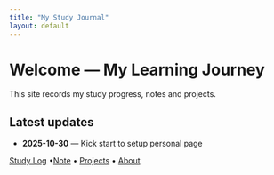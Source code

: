 ```yaml
---
title: "My Study Journal"
layout: default
---
```


# Welcome — My Learning Journey

This site records my study progress, notes and projects.

## Latest updates
- **2025-10-30** — Kick start to setup personal page

[Study Log](/_posts/) •[Note](/note/) • [Projects](/projects/) • [About](/about/)
